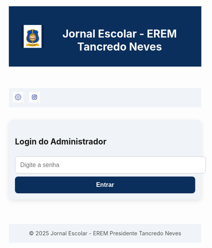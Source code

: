 
<html lang="pt-br">
<head>
  <meta charset="UTF-8" />
  <meta name="viewport" content="width=device-width, initial-scale=1.0" />
  <title>Jornal Escolar - EREM Tancredo Neves</title>
  <link href="https://fonts.googleapis.com/css2?family=Poppins:wght@300;400;600&display=swap" rel="stylesheet">
  <style>
    :root {
      --primary: #0a2f5c;
      --background: #ffffff;
      --text: #222;
      --accent: #f0f4f8;
      --shadow: rgba(0, 0, 0, 0.1);
    }

    body {
      margin: 0;
      background: var(--background);
      font-family: 'Poppins', sans-serif;
      color: var(--text);
    }

    header {
      background: var(--primary);
      color: white;
      padding: 1rem 2rem;
      display: flex;
      align-items: center;
      justify-content: center;
      gap: 1rem;
    }

    header img {
      height: 60px;
    }

    nav {
      background: var(--accent);
      padding: 10px;
      display: flex;
      align-items: center;
      justify-content: space-between;
    }

    .nav-actions {
      display: flex;
      align-items: center;
      gap: 15px;
    }

    .nav-actions a img {
      height: 28px;
      cursor: pointer;
    }

    main {
      max-width: 900px;
      margin: 2rem auto;
      padding: 0 1rem;
    }

    article {
      background: var(--accent);
      padding: 1.5rem;
      border-radius: 12px;
      margin-bottom: 2rem;
      box-shadow: 0 4px 12px var(--shadow);
      position: relative;
    }

    .admin, .comment-section {
      background: var(--accent);
      padding: 1rem;
      border-radius: 12px;
      box-shadow: 0 4px 12px var(--shadow);
      margin-bottom: 2rem;
    }

    .admin {
      max-width: 600px;
      margin: 2rem auto;
    }

    input, textarea, button {
      width: 100%;
      padding: 0.8rem;
      margin-top: 0.5rem;
      font-size: 1rem;
      border-radius: 8px;
      border: 1px solid #ccc;
    }

    button {
      background: var(--primary);
      color: white;
      font-weight: bold;
      border: none;
      cursor: pointer;
      transition: background 0.3s;
    }

    button:hover {
      background: #084074;
    }

    footer {
      text-align: center;
      padding: 1rem;
      font-size: 0.9rem;
      color: #555;
      background: var(--accent);
      margin-top: 4rem;
    }

    .delete-btn {
      position: absolute;
      top: 15px;
      right: 15px;
      background: red;
      padding: 6px 10px;
      border-radius: 8px;
      color: white;
      font-size: 0.8rem;
      display: none;
    }

    article:hover .delete-btn {
      display: block;
    }
  </style>
</head>
<body>

<header>
  <img src="brasao.png" alt="Brasão da Escola">
  <h1>Jornal Escolar - EREM Tancredo Neves</h1>
</header>

<nav>
  <div class="nav-actions">
    <a href="#loginPanel" title="Login do Administrador">
      <img src="gear-icon.png" alt="Login">
    </a>
    <a href="https://www.instagram.com/erempresidentet.neves?igsh=bWh6N2w0bnpsYXll" target="_blank">
      <img src="insta.png" alt="Instagram">
    </a>
  </div>
</nav>

<main id="noticias"></main>

<div class="admin" id="adminPanel" style="display:none;">
  <h2>Nova Notícia</h2>
  <input type="text" id="titulo" placeholder="Título da notícia">
  <textarea id="conteudo" rows="5" placeholder="Conteúdo da notícia"></textarea>
  <input type="file" id="imagem">
  <button onclick="adicionarNoticia()">Publicar</button>
</div>

<div class="admin" id="loginPanel">
  <h2>Login do Administrador</h2>
  <input type="password" id="senha" placeholder="Digite a senha">
  <button onclick="login()">Entrar</button>
</div>

<footer>
  © 2025 Jornal Escolar - EREM Presidente Tancredo Neves
</footer>

<script>
  const SENHA_ADMIN = "eremtneves1204";
  let isAdmin = false;

  function escapeHTML(str) {
    return str.replace(/</g, "&lt;").replace(/>/g, "&gt;");
  }

  function login() {
    const senha = document.getElementById("senha").value;
    if (senha === SENHA_ADMIN) {
      isAdmin = true;
      document.getElementById("loginPanel").style.display = "none";
      document.getElementById("adminPanel").style.display = "block";
      renderizarNoticias();
    } else {
      alert("Senha incorreta.");
    }
  }

  function adicionarNoticia() {
    const titulo = document.getElementById("titulo").value.trim();
    const conteudo = document.getElementById("conteudo").value.trim();
    const imagemInput = document.getElementById("imagem");
    const imagem = imagemInput.files[0] ? URL.createObjectURL(imagemInput.files[0]) : "";

    if (!titulo || !conteudo) return alert("Preencha todos os campos!");

    const noticia = { titulo, conteudo, imagem, comentarios: [] };
    const noticias = JSON.parse(localStorage.getItem("noticias")) || [];
    noticias.unshift(noticia);
    localStorage.setItem("noticias", JSON.stringify(noticias));
    renderizarNoticias();
    document.getElementById("titulo").value = "";
    document.getElementById("conteudo").value = "";
    imagemInput.value = "";
  }

  function adicionarComentario(index, inputId) {
    const comentario = escapeHTML(document.getElementById(inputId).value.trim());
    if (!comentario) return;
    const noticias = JSON.parse(localStorage.getItem("noticias")) || [];
    noticias[index].comentarios.push(comentario);
    localStorage.setItem("noticias", JSON.stringify(noticias));
    renderizarNoticias();
  }

  function removerComentario(noticiaIndex, comentarioIndex) {
    const noticias = JSON.parse(localStorage.getItem("noticias")) || [];
    noticias[noticiaIndex].comentarios.splice(comentarioIndex, 1);
    localStorage.setItem("noticias", JSON.stringify(noticias));
    renderizarNoticias();
  }

  function removerNoticia(index) {
    const noticias = JSON.parse(localStorage.getItem("noticias")) || [];
    noticias.splice(index, 1);
    localStorage.setItem("noticias", JSON.stringify(noticias));
    renderizarNoticias();
  }

  function renderizarNoticias() {
    const container = document.getElementById("noticias");
    const noticias = JSON.parse(localStorage.getItem("noticias")) || [];
    container.innerHTML = noticias.map((n, i) => `
      <article>
        ${isAdmin ? `<button class="delete-btn" onclick="removerNoticia(${i})">Excluir Notícia</button>` : ''}
        <h2>${escapeHTML(n.titulo)}</h2>
        <p>${escapeHTML(n.conteudo)}</p>
        ${n.imagem ? `<img src="${n.imagem}" style="max-width:100%;border-radius:8px;margin-top:10px;">` : ''}
        <div class="comment-section">
          <h4>Comentários</h4>
          <ul>
            ${n.comentarios.map((c, j) => `
              <li>
                ${c}
                ${isAdmin ? `<button onclick="removerComentario(${i}, ${j})" style="margin-left:10px;padding:4px 8px;font-size:0.8rem;background:red;color:white;">Excluir</button>` : ''}
              </li>`).join('')}
          </ul>
          <input type="text" id="comentario-${i}" placeholder="Deixe um comentário...">
          <button onclick="adicionarComentario(${i}, 'comentario-${i}')">Comentar</button>
        </div>
      </article>
    `).join('');
  }

  window.onload = () => {
    renderizarNoticias();
  };
</script>

</body>
</html>

